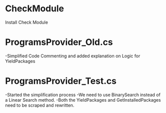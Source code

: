 # CheckModule
Install Check Module

# ProgramsProvider_Old.cs
-Simplified Code Commenting and added explanation on Logic for YieldPackages

# ProgramsProvider_Test.cs
-Started the simplification process
-We need to use BinarySearch instead of a Linear Search method.
-Both the YieldPackages and GetInstalledPackages need to be scraped and rewritten.
